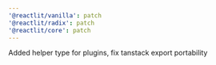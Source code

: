 ```yaml
---
'@reactlit/vanilla': patch
'@reactlit/radix': patch
'@reactlit/core': patch
---
```


Added helper type for plugins, fix tanstack export portability
